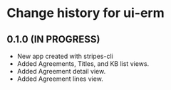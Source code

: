 # Change history for ui-erm

## 0.1.0 (IN PROGRESS)

* New app created with stripes-cli
* Added Agreements, Titles, and KB list views.
* Added Agreement detail view.
* Added Agreement lines view.
